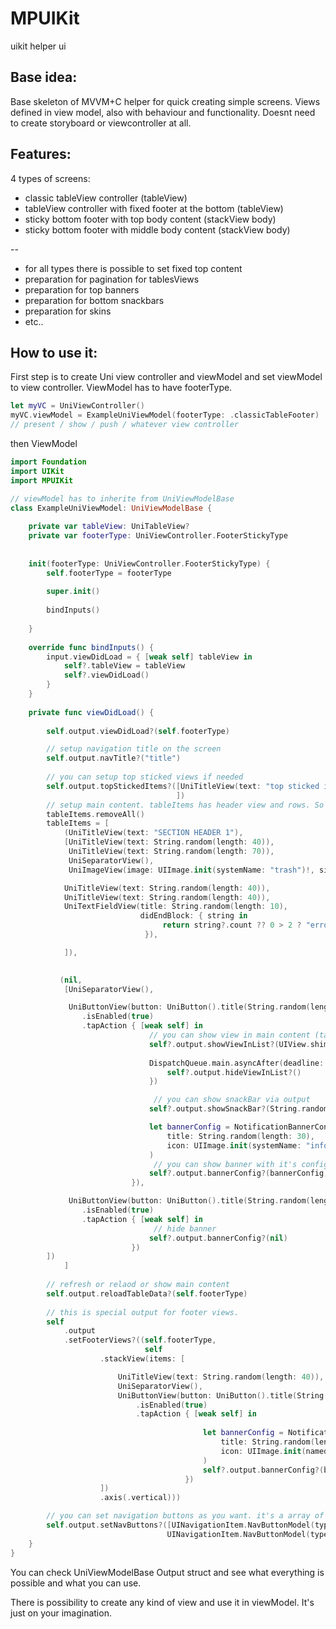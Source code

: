 # MPUIKit
uikit helper ui 

Base idea:
-
Base skeleton of MVVM+C helper for quick creating simple screens. 
Views defined in view model, also with behaviour and functionality. 
Doesnt need to create storyboard or viewcontroller at all. 

Features:
-
4 types of screens: 
- classic tableView controller (tableView)
- tableView controller with fixed footer at the bottom (tableView)
- sticky bottom footer with top body content (stackView body)
- sticky bottom footer with middle body content (stackView body)

--
- for all types there is possible to set fixed top content
- preparation for pagination for tablesViews
- preparation for top banners
- preparation for bottom snackbars
- preparation for skins
- etc..

How to use it:
-

First step is to create Uni view controller and viewModel and set viewModel to view controller. ViewModel has to have footerType.  
```swift
let myVC = UniViewController()
myVC.viewModel = ExampleUniViewModel(footerType: .classicTableFooter)
// present / show / push / whatever view controller
```

then ViewModel
```swift
import Foundation
import UIKit
import MPUIKit

// viewModel has to inherite from UniViewModelBase
class ExampleUniViewModel: UniViewModelBase {
    
    private var tableView: UniTableView?
    private var footerType: UniViewController.FooterStickyType
    
    
    init(footerType: UniViewController.FooterStickyType) {
        self.footerType = footerType
        
        super.init()
        
        bindInputs()
        
    }
    
    override func bindInputs() {
        input.viewDidLoad = { [weak self] tableView in
            self?.tableView = tableView
            self?.viewDidLoad()
        }
    }
    
    private func viewDidLoad() {
        
        self.output.viewDidLoad?(self.footerType)

        // setup navigation title on the screen
        self.output.navTitle?("title")
        
        // you can setup top sticked views if needed 
        self.output.topStickedItems?([UniTitleView(text: "top sticked items. in this example it's title view")
                                     ])
        // setup main content. tableItems has header view and rows. So it's  [(UniViewWithInsets?, [UniViewWithInsets])]
        tableItems.removeAll()
        tableItems = [
            (UniTitleView(text: "SECTION HEADER 1"),
            [UniTitleView(text: String.random(length: 40)),
             UniTitleView(text: String.random(length: 70)),
             UniSeparatorView(),
             UniImageView(image: UIImage.init(systemName: "trash")!, size: 35),

            UniTitleView(text: String.random(length: 40)),
            UniTitleView(text: String.random(length: 40)),
            UniTextFieldView(title: String.random(length: 10),
                             didEndBlock: { string in
                                  return string?.count ?? 0 > 2 ? "error!" : nil
                              }),

            ]),

            
           (nil,
            [UniSeparatorView(),

             UniButtonView(button: UniButton().title(String.random(length: 10))
                .isEnabled(true)
                .tapAction { [weak self] in
                               // you can show view in main content (tableView or stackView)
                               self?.output.showViewInList?(UIView.shimmeringLoadingView())
                               
                               DispatchQueue.main.asyncAfter(deadline: .now() + 5, execute: { [weak self] in
                                   self?.output.hideViewInList?()
                               })

                                // you can show snackBar via output
                               self?.output.showSnackBar?(String.random(length: 40))

                               let bannerConfig = NotificationBannerConfig(
                                   title: String.random(length: 30),
                                   icon: UIImage.init(systemName: "info.circle.fill")
                               )
                                // you can show banner with it's config
                               self?.output.bannerConfig?(bannerConfig)
                           }),

             UniButtonView(button: UniButton().title(String.random(length: 10))
                .isEnabled(true)
                .tapAction { [weak self] in
                                // hide banner
                               self?.output.bannerConfig?(nil)
                           })
        ])
            ]
        
        // refresh or relaod or show main content
        self.output.reloadTableData?(self.footerType)
        
        // this is special output for footer views. 
        self
            .output
            .setFooterViews?((self.footerType,
                              self
                    .stackView(items: [

                        UniTitleView(text: String.random(length: 40)),
                        UniSeparatorView(),
                        UniButtonView(button: UniButton().title(String.random(length: 10))
                            .isEnabled(true)
                            .tapAction { [weak self] in
                                           
                                           let bannerConfig = NotificationBannerConfig(
                                               title: String.random(length: 10),
                                               icon: UIImage.init(named: "Info-filled")
                                           )
                                           self?.output.bannerConfig?(bannerConfig)
                                       })
                    ])
                    .axis(.vertical)))

        // you can set navigation buttons as you want. it's a array of navigation items. 
        self.output.setNavButtons?([UINavigationItem.NavButtonModel(type: .close(.dark), position: .right),
                                   UINavigationItem.NavButtonModel(type: .backButton(.gray), position: .right)])
    }
}

```

You can check UniViewModelBase Output struct and see what everything is possible and what you can use. 

There is possibility to create any kind of view and use it in viewModel. It's just on your imagination. 

